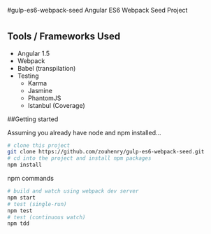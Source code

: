 #gulp-es6-webpack-seed
Angular ES6 Webpack Seed Project

#

## Tools / Frameworks Used
- Angular 1.5
- Webpack
- Babel (transpilation)
- Testing
  - Karma
  - Jasmine
  - PhantomJS
  - Istanbul (Coverage) 

##Getting started

 Assuming you already have node and npm installed...
     
 ```bash
 # clone this project
 git clone https://github.com/zouhenry/gulp-es6-webpack-seed.git
 # cd into the project and install npm packages
 npm install
 ```
 
 
 npm commands

 ```bash
 # build and watch using webpack dev server
 npm start
 # test (single-run)
 npm test
 # test (continuous watch)
 npm tdd
 ```
    